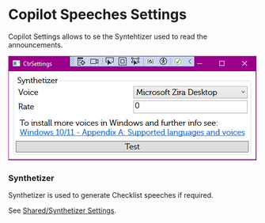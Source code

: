 # Copilot Speeches Settings

Copilot Settings allows to se the Syntehtizer used to read the announcements.

![Copilot Speeches Settings Page](imgs/settings.png)

### Synthetizer <a href="#synthetizer" id="synthetizer"></a>

Synthetizer is used to generate Checklist speeches if required.

See [Shared/Synthetizer Settings](https://app.gitbook.com/o/eFbPL0xlHGQcXfYjB0ap/s/PdAIOMnAtMPtfMfndwpj/shared/synthetizer-settings).
